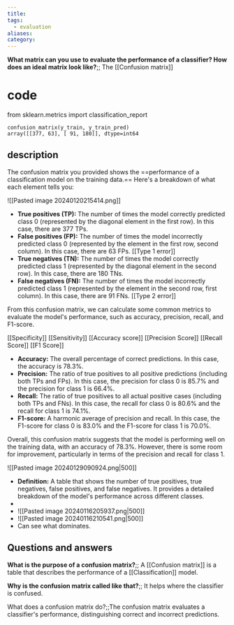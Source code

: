 ```yaml
---
title: 
tags:
  - evaluation
aliases: 
category:
---
```

**What matrix can you use to evaluate the performance of a classifier? How does an ideal matrix look like?**;; The [[Confusion matrix]]

# code

from sklearn.metrics import classification_report

```
confusion_matrix(y_train, y_train_pred)
array([[377, 63], [ 91, 180]], dtype=int64
```

## description

The confusion matrix you provided shows the ==performance of a classification model on the training data.== Here's a breakdown of what each element tells you:

![[Pasted image 20240120215414.png]]

- **True positives (TP):** The number of times the model correctly predicted class 0 (represented by the diagonal element in the first row). In this case, there are 377 TPs.
- **False positives (FP):** The number of times the model incorrectly predicted class 0 (represented by the element in the first row, second column). In this case, there are 63 FPs. [[Type 1 error]]
- **True negatives (TN):** The number of times the model correctly predicted class 1 (represented by the diagonal element in the second row). In this case, there are 180 TNs.
- **False negatives (FN):** The number of times the model incorrectly predicted class 1 (represented by the element in the second row, first column). In this case, there are 91 FNs. [[Type 2 error]]

From this confusion matrix, we can calculate some common metrics to evaluate the model's performance, such as accuracy, precision, recall, and F1-score.

[[Specificity]]
[[Sensitivity]]
[[Accuracy score]]
[[Precision Score]]
[[Recall Score]]
[[F1 Score]]


- **Accuracy:** The overall percentage of correct predictions. In this case, the accuracy is 78.3%.
- **Precision:** The ratio of true positives to all positive predictions (including both TPs and FPs). In this case, the precision for class 0 is 85.7% and the precision for class 1 is 66.4%.
- **Recall:** The ratio of true positives to all actual positive cases (including both TPs and FNs). In this case, the recall for class 0 is 80.6% and the recall for class 1 is 74.1%.
- **F1-score:** A harmonic average of precision and recall. In this case, the F1-score for class 0 is 83.0% and the F1-score for class 1 is 70.0%.

Overall, this confusion matrix suggests that the model is performing well on the training data, with an accuracy of 78.3%. However, there is some room for improvement, particularly in terms of the precision and recall for class 1.


![[Pasted image 20240129090924.png|500]]


- **Definition:** A table that shows the number of true positives, true negatives, false positives, and false negatives. It provides a detailed breakdown of the model's performance across different classes.
- 
- ![[Pasted image 20240116205937.png|500]]
- ![[Pasted image 20240116210541.png|500]]
- Can see what dominates.

## Questions and answers

**What is the purpose of a confusion matrix?**;; A [[Confusion matrix]] is a table that describes the performance of a [[Classification]] model.

**Why is the confusion matrix called like that?**;; It helps where the classifier is confused.

What does a confusion matrix do?;;The confusion matrix evaluates a classifier's performance, distinguishing correct and incorrect predictions.